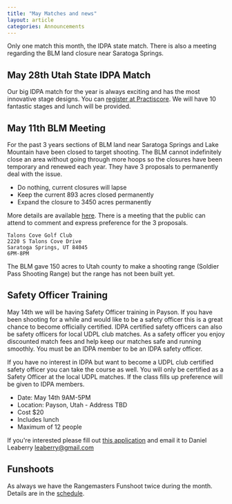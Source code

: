 ```yaml
---
title: "May Matches and news"
layout: article
categories: Announcements
---
```


Only one match this month, the IDPA state match. There is also a meeting regarding the BLM land closure near Saratoga Springs.

## May 28th Utah State IDPA Match

Our big IDPA match for the year is always exciting and has the most innovative stage designs. You can [register at Practiscore](https://practiscore.com/2016-utah-state-idpa-championship/register). We will have 10 fantastic stages and lunch will be provided.

## May 11th BLM Meeting

For the past 3 years sections of BLM land near Saratoga Springs and Lake Mountain have been closed to target shooting. The BLM cannot indefinitely close an area without going through more hoops so the closures have been temporary and renewed each year. They have 3 proposals to permanently deal with the issue.

* Do nothing, current closures will lapse
* Keep the current 893 acres closed permanently
* Expand the closure to 3450 acres permanently

More details are available [here](https://www.nraila.org/articles/20160420/utah-blm-proposes-to-close-thousands-of-acres-in-utah-county-to-target-shooting). There is a meeting that the public can attend to comment and express preference for the 3 proposals.

    Talons Cove Golf Club
    2220 S Talons Cove Drive
    Saratoga Springs, UT 84045
    6PM-8PM

The BLM gave 150 acres to Utah county to make a shooting range (Soldier Pass Shooting Range) but the range has not been built yet.

## Safety Officer Training

May 14th we will be having Safety Officer training in Payson. If you have been shooting for a while and would like to be a safety officer this is a great chance to become officially certified. IDPA certified safety officers can also be safety officers for local UDPL club matches. As a safety officer you enjoy discounted match fees and help keep our matches safe and running smoothly. You must be an IDPA member to be an IDPA safety officer.

If you have no interest in IDPA but want to become a UDPL club certified safety officer you can take the course as well. You will only be certified as a Safety Officer at the local UDPL matches. If the class fills up preference will be given to IDPA members.

* Date: May 14th 9AM-5PM
* Location: Payson, Utah - Address TBD
* Cost $20
* Includes lunch
* Maximum of 12 people

If you're interested please fill out [this application](https://www.udpl.net/files/misc/IDPA_application_2015.pdf) and email it to Daniel Leaberry <leaberry@gmail.com>

## Funshoots

As always we have the Rangemasters Funshoot twice during the month. Details are in the [schedule](http://www.udpl.net/schedule/).



